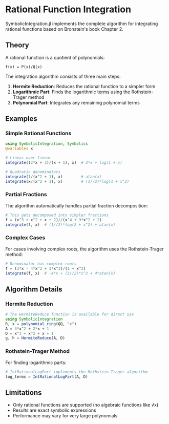 # Rational Function Integration

SymbolicIntegration.jl implements the complete algorithm for integrating rational functions based on Bronstein's book Chapter 2.

## Theory

A rational function is a quotient of polynomials:
```
f(x) = P(x)/Q(x)
```

The integration algorithm consists of three main steps:

1. **Hermite Reduction**: Reduces the rational function to a simpler form
2. **Logarithmic Part**: Finds the logarithmic terms using the Rothstein-Trager method
3. **Polynomial Part**: Integrates any remaining polynomial terms

## Examples

### Simple Rational Functions

```julia
using SymbolicIntegration, Symbolics
@variables x

# Linear over linear  
integrate((2*x + 3)/(x + 1), x)  # 2*x + log(1 + x)

# Quadratic denominators
integrate(1/(x^2 + 1), x)        # atan(x)
integrate(x/(x^2 + 1), x)        # (1//2)*log(1 + x^2)
```

### Partial Fractions

The algorithm automatically handles partial fraction decomposition:

```julia
# This gets decomposed into simpler fractions
f = (x^3 + x^2 + x + 2)//(x^4 + 3*x^2 + 2)
integrate(f, x)  # (1//2)*log(2 + x^2) + atan(x)
```

### Complex Cases

For cases involving complex roots, the algorithm uses the Rothstein-Trager method:

```julia
# Denominator has complex roots
f = (3*x - 4*x^2 + 3*x^3)/(1 + x^2)
integrate(f, x)  # -4*x + (3//2)*x^2 + 4*atan(x)
```

## Algorithm Details

### Hermite Reduction

```julia
# The HermiteReduce function is available for direct use
using SymbolicIntegration
R, x = polynomial_ring(QQ, "x")
A = 3*x^2 + 2*x + 1
D = x^3 + x^2 + x + 1
g, h = HermiteReduce(A, D)
```

### Rothstein-Trager Method

For finding logarithmic parts:

```julia
# IntRationalLogPart implements the Rothstein-Trager algorithm
log_terms = IntRationalLogPart(A, D)
```

## Limitations

- Only rational functions are supported (no algebraic functions like √x)
- Results are exact symbolic expressions
- Performance may vary for very large polynomials